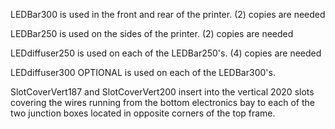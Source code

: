 

LEDBar300 is used in the front and rear of the printer.  (2) copies are needed

LEDBar250 is used on the sides of the printer. (2) copies are needed

LEDdiffuser250 is used on each of the LEDBar250's.  (4) copies are needed

LEDdiffuser300 OPTIONAL is used on each of the LEDBar300's.  

SlotCoverVert187 and SlotCoverVert200 insert into the vertical 2020 slots covering the wires running from the bottom electronics bay to each of the two junction boxes located in opposite corners of the top frame.
